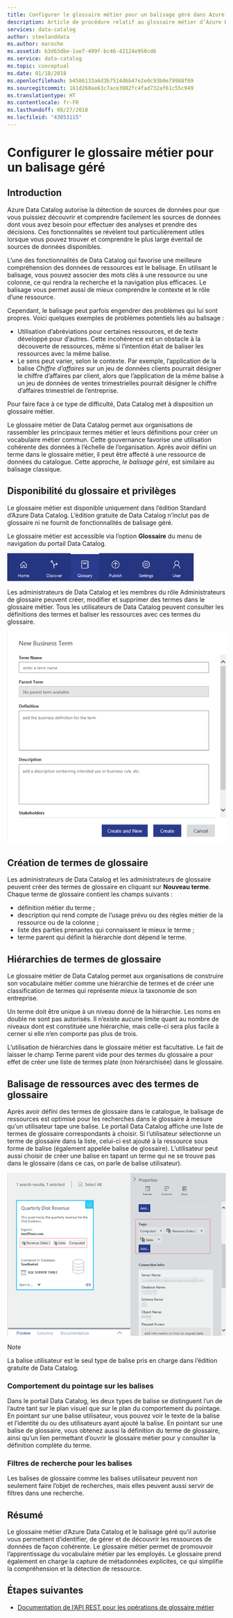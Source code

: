 ```yaml
---
title: Configurer le glossaire métier pour un balisage géré dans Azure Data Catalog
description: Article de procédure relatif au glossaire métier d’Azure Data Catalog, qui permet de définir et d’utiliser un vocabulaire métier commun en vue de baliser les ressources de données inscrites.
services: data-catalog
author: steelanddata
ms.author: maroche
ms.assetid: b3d63dbe-1ae7-499f-bc46-42124e950cd6
ms.service: data-catalog
ms.topic: conceptual
ms.date: 01/18/2018
ms.openlocfilehash: b4586133a6d3b7514d6b47e2e0c93b0e79988f09
ms.sourcegitcommit: 161d268ae63c7ace3082fc4fad732af61c55c949
ms.translationtype: HT
ms.contentlocale: fr-FR
ms.lasthandoff: 08/27/2018
ms.locfileid: "43053115"
---
```

# <a name="set-up-the-business-glossary-for-governed-tagging"></a>Configurer le glossaire métier pour un balisage géré
## <a name="introduction"></a>Introduction
Azure Data Catalog autorise la détection de sources de données pour que vous puissiez découvrir et comprendre facilement les sources de données dont vous avez besoin pour effectuer des analyses et prendre des décisions. Ces fonctionnalités se révèlent tout particulièrement utiles lorsque vous pouvez trouver et comprendre le plus large éventail de sources de données disponibles.

L’une des fonctionnalités de Data Catalog qui favorise une meilleure compréhension des données de ressources est le balisage. En utilisant le balisage, vous pouvez associer des mots clés à une ressource ou une colonne, ce qui rendra la recherche et la navigation plus efficaces. Le balisage vous permet aussi de mieux comprendre le contexte et le rôle d’une ressource.

Cependant, le balisage peut parfois engendrer des problèmes qui lui sont propres. Voici quelques exemples de problèmes potentiels liés au balisage :

* Utilisation d’abréviations pour certaines ressources, et de texte développé pour d’autres. Cette incohérence est un obstacle à la découverte de ressources, même si l’intention était de baliser les ressources avec la même balise.
* Le sens peut varier, selon le contexte. Par exemple, l’application de la balise *Chiffre d’affaires* sur un jeu de données clients pourrait désigner le chiffre d’affaires par client, alors que l’application de la même balise à un jeu de données de ventes trimestrielles pourrait désigner le chiffre d’affaires trimestriel de l’entreprise.  

Pour faire face à ce type de difficulté, Data Catalog met à disposition un glossaire métier.

Le glossaire métier de Data Catalog permet aux organisations de rassembler les principaux termes métier et leurs définitions pour créer un vocabulaire métier commun. Cette gouvernance favorise une utilisation cohérente des données à l’échelle de l’organisation. Après avoir défini un terme dans le glossaire métier, il peut être affecté à une ressource de données du catalogue. Cette approche, *le balisage géré*, est similaire au balisage classique.

## <a name="glossary-availability-and-privileges"></a>Disponibilité du glossaire et privilèges
Le glossaire métier est disponible uniquement dans l’édition Standard d’Azure Data Catalog. L’édition gratuite de Data Catalog n’inclut pas de glossaire ni ne fournit de fonctionnalités de balisage géré.

Le glossaire métier est accessible via l’option **Glossaire** du menu de navigation du portail Data Catalog.  

![Accès au glossaire métier](./media/data-catalog-how-to-business-glossary/01-portal-menu.png)

Les administrateurs de Data Catalog et les membres du rôle Administrateurs de glossaire peuvent créer, modifier et supprimer des termes dans le glossaire métier. Tous les utilisateurs de Data Catalog peuvent consulter les définitions des termes et baliser les ressources avec ces termes du glossaire.

![Ajout d’un nouveau terme de glossaire](./media/data-catalog-how-to-business-glossary/02-new-term.png)

## <a name="creating-glossary-terms"></a>Création de termes de glossaire
Les administrateurs de Data Catalog et les administrateurs de glossaire peuvent créer des termes de glossaire en cliquant sur **Nouveau terme**. Chaque terme de glossaire contient les champs suivants :

* définition métier du terme ;
* description qui rend compte de l’usage prévu ou des règles métier de la ressource ou de la colonne ;
* liste des parties prenantes qui connaissent le mieux le terme ;
* terme parent qui définit la hiérarchie dont dépend le terme.

## <a name="glossary-term-hierarchies"></a>Hiérarchies de termes de glossaire
Le glossaire métier de Data Catalog permet aux organisations de construire son vocabulaire métier comme une hiérarchie de termes et de créer une classification de termes qui représente mieux la taxonomie de son entreprise.

Un terme doit être unique à un niveau donné de la hiérarchie. Les noms en double ne sont pas autorisés. Il n’existe aucune limite quant au nombre de niveaux dont est constituée une hiérarchie, mais celle-ci sera plus facile à cerner si elle n’en comporte pas plus de trois.

L’utilisation de hiérarchies dans le glossaire métier est facultative. Le fait de laisser le champ Terme parent vide pour des termes du glossaire a pour effet de créer une liste de termes plate (non hiérarchisée) dans le glossaire.  

## <a name="tagging-assets-with-glossary-terms"></a>Balisage de ressources avec des termes de glossaire
Après avoir défini des termes de glossaire dans le catalogue, le balisage de ressources est optimisé pour les recherches dans le glossaire à mesure qu’un utilisateur tape une balise. Le portail Data Catalog affiche une liste de termes de glossaire correspondants à choisir. Si l’utilisateur sélectionne un terme de glossaire dans la liste, celui-ci est ajouté à la ressource sous forme de balise (également appelée balise de glossaire). L’utilisateur peut aussi choisir de créer une balise en tapant un terme qui ne se trouve pas dans le glossaire (dans ce cas, on parle de balise utilisateur).

![Ressource de données balisée avec une balise utilisateur et deux balises de glossaire](./media/data-catalog-how-to-business-glossary/03-tagged-asset.png)

> [!NOTE]
> La balise utilisateur est le seul type de balise pris en charge dans l’édition gratuite de Data Catalog.
>
>

### <a name="hover-behavior-on-tags"></a>Comportement du pointage sur les balises
Dans le portail Data Catalog, les deux types de balise se distinguent l’un de l’autre tant sur le plan visuel que sur le plan du comportement du pointage. En pointant sur une balise utilisateur, vous pouvez voir le texte de la balise et l’identité du ou des utilisateurs ayant ajouté la balise. En pointant sur une balise de glossaire, vous obtenez aussi la définition du terme de glossaire, ainsi qu’un lien permettant d’ouvrir le glossaire métier pour y consulter la définition complète du terme.

### <a name="search-filters-for-tags"></a>Filtres de recherche pour les balises
Les balises de glossaire comme les balises utilisateur peuvent non seulement faire l’objet de recherches, mais elles peuvent aussi servir de filtres dans une recherche.

## <a name="summary"></a>Résumé
Le glossaire métier d’Azure Data Catalog et le balisage géré qu’il autorise vous permettent d’identifier, de gérer et de découvrir les ressources de données de façon cohérente. Le glossaire métier permet de promouvoir l’apprentissage du vocabulaire métier par les employés. Le glossaire prend également en charge la capture de métadonnées explicites, ce qui simplifie la compréhension et la détection de ressource.

## <a name="next-steps"></a>Étapes suivantes
* [Documentation de l’API REST pour les opérations de glossaire métier](https://msdn.microsoft.com/library/mt708855.aspx)
